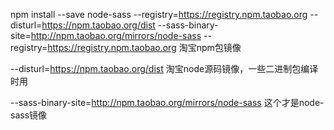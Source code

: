 
npm install --save node-sass --registry=https://registry.npm.taobao.org --
disturl=https://npm.taobao.org/dist --sass-binary-site=http://npm.taobao.org/mirrors/node-sass
--registry=https://registry.npm.taobao.org 淘宝npm包镜像

--disturl=https://npm.taobao.org/dist 淘宝node源码镜像，一些二进制包编译时用

--sass-binary-site=http://npm.taobao.org/mirrors/node-sass 这个才是node-sass镜像



